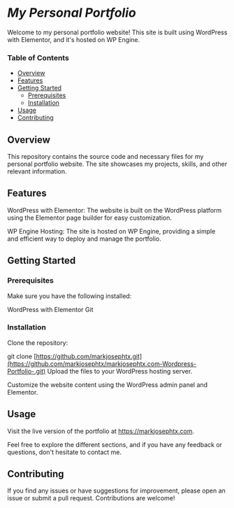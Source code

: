 # ***My Personal Portfolio***
Welcome to my personal portfolio website! This site is built using WordPress with Elementor, and it's hosted on WP Engine.

### Table of Contents
- [Overview](#overview)
- [Features](#features) 
- [Getting Started](#getting-started)  
  - [Prerequisites](#prerequisites)  
  - [Installation](#installation)  
- [Usage](#usage)  
- [Contributing](#contributing)  

## Overview<a name="overview"></a>
This repository contains the source code and necessary files for my personal portfolio website. The site showcases my projects, skills, and other relevant information.

## Features<a name="features"></a>
WordPress with Elementor: The website is built on the WordPress platform using the Elementor page builder for easy customization.

WP Engine Hosting: The site is hosted on WP Engine, providing a simple and efficient way to deploy and manage the portfolio.

## Getting Started<a name="getting-started"></a>
### Prerequisites<a name="prerequisites"></a>
Make sure you have the following installed:

WordPress with Elementor
Git

### Installation<a name="installation"></a>
Clone the repository:

git clone [https://github.com/markjosephtx.git](https://github.com/markjosephtx/markjosephtx.com-Wordpress-Portfolio-.git)
Upload the files to your WordPress hosting server.

Customize the website content using the WordPress admin panel and Elementor.

## Usage<a name="usage"></a>
Visit the live version of the portfolio at https://markjosephtx.com.

Feel free to explore the different sections, and if you have any feedback or questions, don't hesitate to contact me.

## Contributing<a name="contributing"></a>
If you find any issues or have suggestions for improvement, please open an issue or submit a pull request. Contributions are welcome!
